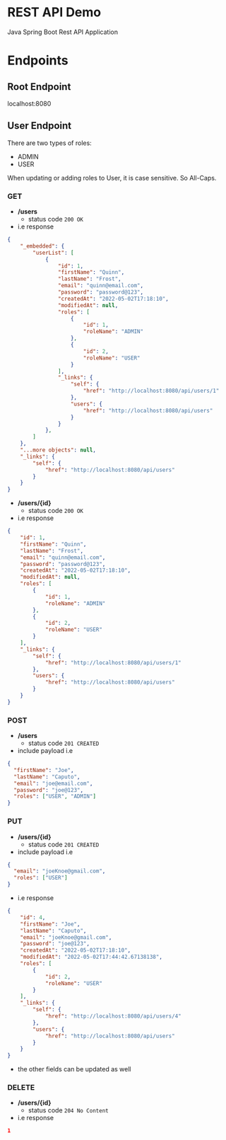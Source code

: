 # REST API Demo
Java Spring Boot Rest API Application

# Endpoints

## Root Endpoint
localhost:8080

## User Endpoint
There are two types of roles:
- ADMIN
- USER

When updating or adding roles to User, it is case sensitive. So All-Caps.

### GET
- **/users**
  - status code `200 OK`
- i.e response

```json
{
    "_embedded": {
        "userList": [
            {
                "id": 1,
                "firstName": "Quinn",
                "lastName": "Frost",
                "email": "quinn@email.com",
                "password": "password@123",
                "createdAt": "2022-05-02T17:18:10",
                "modifiedAt": null,
                "roles": [
                    {
                        "id": 1,
                        "roleName": "ADMIN"
                    },
                    {
                        "id": 2,
                        "roleName": "USER"
                    }
                ],
                "_links": {
                    "self": {
                        "href": "http://localhost:8080/api/users/1"
                    },
                    "users": {
                        "href": "http://localhost:8080/api/users"
                    }
                }
            },
        ]
    },
    "...more objects": null,
    "_links": {
        "self": {
            "href": "http://localhost:8080/api/users"
        }
    }
}
```

- **/users/{id}**
  - status code `200 OK`
- i.e response

```json
{
    "id": 1,
    "firstName": "Quinn",
    "lastName": "Frost",
    "email": "quinn@email.com",
    "password": "password@123",
    "createdAt": "2022-05-02T17:18:10",
    "modifiedAt": null,
    "roles": [
        {
            "id": 1,
            "roleName": "ADMIN"
        },
        {
            "id": 2,
            "roleName": "USER"
        }
    ],
    "_links": {
        "self": {
            "href": "http://localhost:8080/api/users/1"
        },
        "users": {
            "href": "http://localhost:8080/api/users"
        }
    }
}
```

### POST
- **/users**
  - status code `201 CREATED`
- include payload i.e
    
```json
{
  "firstName": "Joe",
  "lastName": "Caputo",
  "email": "joe@email.com",
  "password": "joe@123",
  "roles": ["USER", "ADMIN"]
}
```

### PUT
- **/users/{id}**
  - status code `201 CREATED`
- include payload i.e

```json
{
  "email": "joeKnoe@gmail.com",
  "roles": ["USER"]
}
```
- i.e response
```json
{
    "id": 4,
    "firstName": "Joe",
    "lastName": "Caputo",
    "email": "joeKnoe@gmail.com",
    "password": "joe@123",
    "createdAt": "2022-05-02T17:18:10",
    "modifiedAt": "2022-05-02T17:44:42.67138138",
    "roles": [
        {
            "id": 2,
            "roleName": "USER"
        }
    ],
    "_links": {
        "self": {
            "href": "http://localhost:8080/api/users/4"
        },
        "users": {
            "href": "http://localhost:8080/api/users"
        }
    }
}
```
- the other fields can be updated as well

### DELETE
- **/users/{id}**
  - status code `204 No Content`
- i.e response

```json
1
```

